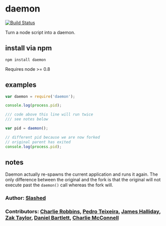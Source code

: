 # daemon

[![Build Status](https://secure.travis-ci.org/indexzero/daemon.node.png)](http://travis-ci.org/indexzero/daemon.node)

Turn a node script into a daemon.

## install via npm

```
npm install daemon
```

Requires node >= 0.8

## examples

```javascript
var daemon = require('daemon');

console.log(process.pid);

/// code above this line will run twice
/// see notes below

var pid = daemon();

// different pid because we are now forked
// original parent has exited
console.log(process.pid);
```

## notes

Daemon actually re-spawns the current application and runs it again. The only difference between the original and the fork is that the original will not execute past the `daemon()` call whereas the fork will.

### Author: [Slashed](http://github.com/slashed)
### Contributors: [Charlie Robbins](http://nodejitsu.com), [Pedro Teixeira](https://github.com/pgte), [James Halliday](https://github.com/substack), [Zak Taylor](https://github.com/dobl), [Daniel Bartlett](https://github.com/danbuk), [Charlie McConnell](https://github.com/AvianFlu)

